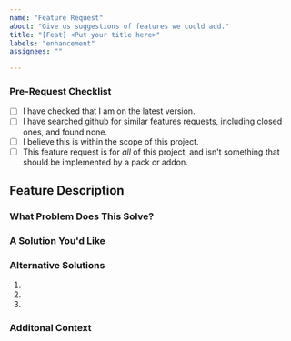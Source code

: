 ```yaml
---
name: "Feature Request"
about: "Give us suggestions of features we could add."
title: "[Feat] <Put your title here>"
labels: "enhancement"
assignees: ""

---
```


<!--
    ########################################################################################
    ## WARNING!                                                                           ##
    ## IGNORING THE FOLLOWING TEMPLATE WILL RESULT IN YOUR FEATURE REQUEST BEING CLOSED   ##
    ########################################################################################
-->

### Pre-Request Checklist

<!--
    You must put an x in all the boxes you have completed. (Like this: [x])
-->

- [ ] I have checked that I am on the latest version.
- [ ] I have searched github for similar features requests, including closed
ones, and found none.
- [ ] I believe this is within the scope of this project.
- [ ] This feature request is for *all* of this project, and isn't something that
should be implemented by a pack or addon.

## Feature Description

<!--
    Quickly describe the basics of your feature request.
    Example: 'Add a form to customize my experience'
-->

### What Problem Does This Solve?

<!--
    Describe here what the issue is that you have.
    Examples: 'When I do _______, it annoys me that _______ does _______.' or 'There is not enough customization in _______ to do _______.'
    NOTE: This should NOT be used for a bug report. If this is unintentional, then please submit a bug report instead.
-->

### A Solution You'd Like

<!-- Provide a clear and accurate description of how you would like this to be solved. -->

### Alternative Solutions

<!-- Provide a description of alternatives you have considered to this. -->

1. <!-- Alternative #1. -->
2. <!-- Alternative #2. -->
3. <!-- Alternative #3. -->

### Additonal Context

<!--
    Is there any additional context you would like to add?
    If not, you may remove this section.
-->
